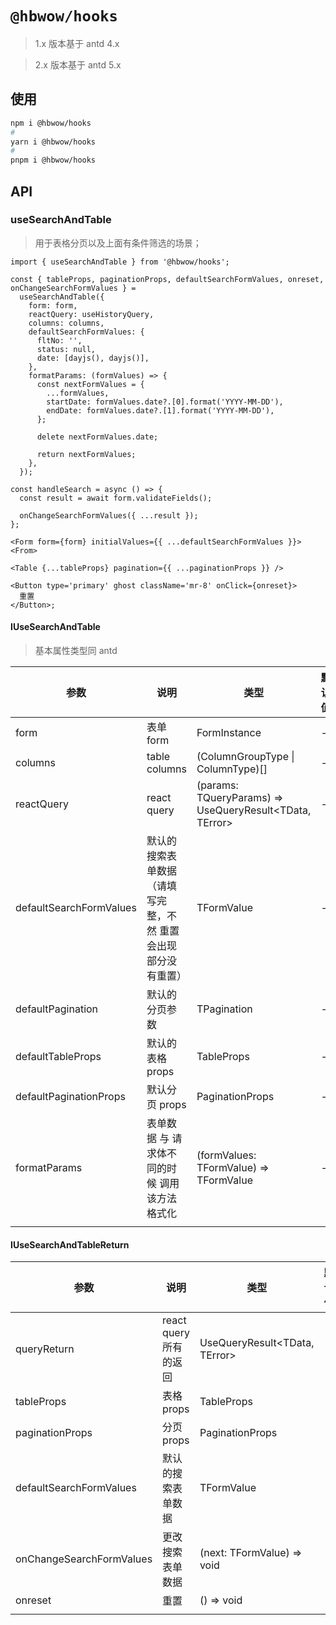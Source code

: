 # `@hbwow/hooks`

> 1.x 版本基于 antd 4.x

> 2.x 版本基于 antd 5.x

## 使用

```BASH
npm i @hbwow/hooks
#
yarn i @hbwow/hooks
#
pnpm i @hbwow/hooks
```

## API

### useSearchAndTable

> 用于表格分页以及上面有条件筛选的场景；

```tsx
import { useSearchAndTable } from '@hbwow/hooks';

const { tableProps, paginationProps, defaultSearchFormValues, onreset, onChangeSearchFormValues } =
  useSearchAndTable({
    form: form,
    reactQuery: useHistoryQuery,
    columns: columns,
    defaultSearchFormValues: {
      fltNo: '',
      status: null,
      date: [dayjs(), dayjs()],
    },
    formatParams: (formValues) => {
      const nextFormValues = {
        ...formValues,
        startDate: formValues.date?.[0].format('YYYY-MM-DD'),
        endDate: formValues.date?.[1].format('YYYY-MM-DD'),
      };

      delete nextFormValues.date;

      return nextFormValues;
    },
  });

const handleSearch = async () => {
  const result = await form.validateFields();

  onChangeSearchFormValues({ ...result });
};

<Form form={form} initialValues={{ ...defaultSearchFormValues }}><From>

<Table {...tableProps} pagination={{ ...paginationProps }} />

<Button type='primary' ghost className='mr-8' onClick={onreset}>
  重置
</Button>;
```

#### IUseSearchAndTable

> 基本属性类型同 antd

| 参数 | 说明 | 类型 | 默认值 | 版本 |
| --- | --- | --- | --- | --- |
| form | 表单 form | FormInstance<any> | - |  |
| columns | table columns | (ColumnGroupType<AnyObject> \| ColumnType<AnyObject>)[] | - |  |
| reactQuery | react query | (params: TQueryParams) => UseQueryResult<TData, TError> | - |  |
| defaultSearchFormValues | 默认的搜索表单数据（请填写完整，不然 重置 会出现部分没有重置） | TFormValue | - |  |
| defaultPagination | 默认的分页参数 | TPagination | - |  |
| defaultTableProps | 默认的表格 props | TableProps<any> | - |  |
| defaultPaginationProps | 默认分页 props | PaginationProps | - |  |
| formatParams | 表单数据 与 请求体不同的时候 调用该方法格式化 | (formValues: TFormValue) => TFormValue | - |  |
|  |  |  |  |  |

#### IUseSearchAndTableReturn

| 参数 | 说明 | 类型 | 默认值 | 版本 |
| --- | --- | --- | --- | --- |
| queryReturn | react query 所有的返回 | UseQueryResult<TData, TError> |  |  |
| tableProps | 表格 props | TableProps<any> |  |  |
| paginationProps | 分页 props | PaginationProps |  |  |
| defaultSearchFormValues | 默认的搜索表单数据 | TFormValue |  |  |
| onChangeSearchFormValues | 更改搜索表单数据 | (next: TFormValue) => void |  |  |
| onreset | 重置 | () => void |  |  |
|  |  |  |  |  |
